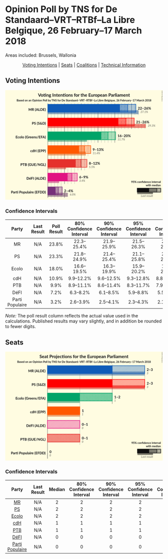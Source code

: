 # Opinion Poll by TNS for De Standaard–VRT–RTBf–La Libre Belgique, 26 February–17 March 2018

Areas included: Brussels, Wallonia

<p align="center"><a href="#voting-intentions">Voting Intentions</a> | <a href="#seats">Seats</a> | <a href="#coalitions">Coalitions</a> | <a href="#technical-information">Technical Information</a></p>

## Voting Intentions

![Graph with voting intentions not yet produced](2018-03-17-TNS.png "Voting Intentions")

### Confidence Intervals

| Party | Last Result | Poll Result | 80% Confidence Interval | 90% Confidence Interval | 95% Confidence Interval | 99% Confidence Interval |
|:-----:|:-----------:|:-----------:|:-----------------------:|:-----------------------:|:-----------------------:|:-----------------------:|
| MR | N/A | 23.8% | 22.3–25.4% |21.9–25.9% |21.5–26.3% |20.8–27.1% |
| PS | N/A | 23.3% | 21.8–24.9% |21.4–25.4% |21.1–25.8% |20.4–26.6% |
| Ecolo | N/A | 18.0% | 16.6–19.5% |16.3–19.9% |15.9–20.2% |15.3–21.0% |
| cdH | N/A | 10.9% | 9.9–12.2% |9.6–12.5% |9.3–12.8% |8.8–13.4% |
| PTB | N/A | 9.9% | 8.9–11.1% |8.6–11.4% |8.3–11.7% |7.9–12.3% |
| DéFI | N/A | 7.2% | 6.3–8.2% |6.1–8.5% |5.9–8.8% |5.5–9.3% |
| Parti Populaire | N/A | 3.2% | 2.6–3.9% |2.5–4.1% |2.3–4.3% |2.1–4.7% |

*Note:* The poll result column reflects the actual value used in the calculations. Published results may vary slightly, and in addition be rounded to fewer digits.

## Seats

![Graph with seats not yet produced](2018-03-17-TNS-seats.png "Seats")

### Confidence Intervals

| Party | Last Result | Median | 80% Confidence Interval | 90% Confidence Interval | 95% Confidence Interval | 99% Confidence Interval |
|:-----:|:-----------:|:------:|:-----------------------:|:-----------------------:|:-----------------------:|:-----------------------:|
| <a href="#mr">MR</a> | N/A | 2 | 2 |2 |2 |2 |
| <a href="#ps">PS</a> | N/A | 2 | 2 |2 |2 |2 |
| <a href="#ecolo">Ecolo</a> | N/A | 2 | 2 |2 |2 |2 |
| <a href="#cdh">cdH</a> | N/A | 1 | 1 |1 |1 |1 |
| <a href="#ptb">PTB</a> | N/A | 1 | 1 |1 |1 |1 |
| <a href="#défi">DéFI</a> | N/A | 0 | 0 |0 |0 |0 |
| <a href="#parti-populaire">Parti Populaire</a> | N/A | 0 | 0 |0 |0 |0 |

